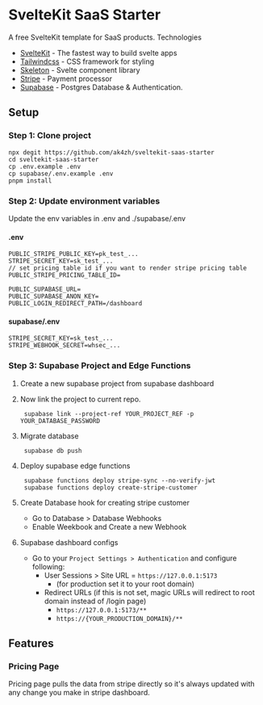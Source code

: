 # SvelteKit SaaS Starter

A free SvelteKit template for SaaS products.
Technologies

- [SvelteKit](https://kit.svelte.dev/) - The fastest way to build svelte apps
- [Tailwindcss](https://tailwindcss.com/) - CSS framework for styling
- [Skeleton](https://skeleton.brainandbonesllc.com/) - Svelte component library
- [Stripe](https://stripe.com/) - Payment processor
- [Supabase](https://supabase.com/) - Postgres Database & Authentication.

## Setup

### Step 1: Clone project

    npx degit https://github.com/ak4zh/sveltekit-saas-starter
    cd sveltekit-saas-starter
    cp .env.example .env
    cp supabase/.env.example .env
    pnpm install

### Step 2: Update environment variables

Update the env variables in .env and ./supabase/.env

#### .env

    PUBLIC_STRIPE_PUBLIC_KEY=pk_test_...
    STRIPE_SECRET_KEY=sk_test_...
    // set pricing table id if you want to render stripe pricing table
    PUBLIC_STRIPE_PRICING_TABLE_ID=

    PUBLIC_SUPABASE_URL=
    PUBLIC_SUPABASE_ANON_KEY=
    PUBLIC_LOGIN_REDIRECT_PATH=/dashboard

#### supabase/.env

    STRIPE_SECRET_KEY=sk_test_...
    STRIPE_WEBHOOK_SECRET=whsec_...


### Step 3: Supabase Project and Edge Functions

1) Create a new supabase project from supabase dashboard 
2) Now link the project to current repo.

        supabase link --project-ref YOUR_PROJECT_REF -p YOUR_DATABASE_PASSWORD

3) Migrate database

        supabase db push

4) Deploy supabase edge functions

        supabase functions deploy stripe-sync --no-verify-jwt
        supabase functions deploy create-stripe-customer

5) Create Database hook for creating stripe customer

    - Go to Database > Database Webhooks
    - Enable Weekbook and Create a new Webhook

5) Supabase dashboard configs
    - Go to your `Project Settings > Authentication` and configure following:
        - User Sessions > Site URL = `https://127.0.0.1:5173` 
            - (for production set it to your root domain)
        - Redirect URLs (if this is not set, magic URLs will redirect to root domain instead of /login page)
            - `https://127.0.0.1:5173/**`
            - `https://{YOUR_PRODUCTION_DOMAIN}/**`


## Features

### Pricing Page

Pricing page pulls the data from stripe directly so it's always updated with any change you make in stripe dashboard.
